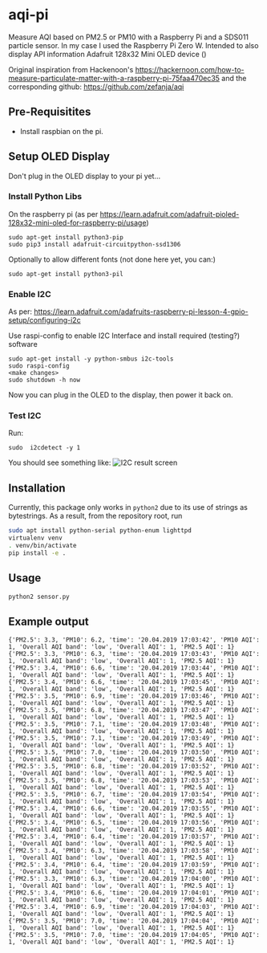 # aqi-pi
Measure AQI based on PM2.5 or PM10 with a Raspberry Pi and a SDS011 particle sensor.  In my case I used the Raspberry Pi Zero W.
Intended to also display API information Adafruit 128x32 Mini OLED device ()

Original inspiration from Hackenoon's https://hackernoon.com/how-to-measure-particulate-matter-with-a-raspberry-pi-75faa470ec35 and the corresponding github: https://github.com/zefanja/aqi

## Pre-Requisitites

* Install raspbian on the pi.



## Setup OLED Display

Don't plug in the OLED display to your pi yet...

### Install Python Libs
On the raspberry pi (as per https://learn.adafruit.com/adafruit-pioled-128x32-mini-oled-for-raspberry-pi/usage)
```
sudo apt-get install python3-pip
sudo pip3 install adafruit-circuitpython-ssd1306

```
Optionally to allow different fonts (not done here yet, you can:)

```
sudo apt-get install python3-pil
```

### Enable I2C
As per: https://learn.adafruit.com/adafruits-raspberry-pi-lesson-4-gpio-setup/configuring-i2c

Use raspi-config to enable I2C Interface and install required (testing?) software

```
sudo apt-get install -y python-smbus i2c-tools
sudo raspi-config
<make changes>
sudo shutdown -h now
```

Now you can plug in the OLED to the display, then power it back on.

### Test I2C

Run: 
```
sudo  i2cdetect -y 1
```
You should see something like: 
![I2C result screen](https://cdn-learn.adafruit.com/assets/assets/000/074/057/medium800/adafruit_products_i2c.png?1554480832)

## Installation
Currently, this package only works in `python2` due to its use of strings as bytestrings. As a result, from the 
repository root, run
```bash
sudo apt install python-serial python-enum lighttpd
virtualenv venv
. venv/bin/activate
pip install -e .
```

## Usage
```bash
python2 sensor.py
```

## Example output
```
{'PM2.5': 3.3, 'PM10': 6.2, 'time': '20.04.2019 17:03:42', 'PM10 AQI': 1, 'Overall AQI band': 'low', 'Overall AQI': 1, 'PM2.5 AQI': 1}
{'PM2.5': 3.3, 'PM10': 6.3, 'time': '20.04.2019 17:03:43', 'PM10 AQI': 1, 'Overall AQI band': 'low', 'Overall AQI': 1, 'PM2.5 AQI': 1}
{'PM2.5': 3.4, 'PM10': 6.6, 'time': '20.04.2019 17:03:44', 'PM10 AQI': 1, 'Overall AQI band': 'low', 'Overall AQI': 1, 'PM2.5 AQI': 1}
{'PM2.5': 3.4, 'PM10': 6.6, 'time': '20.04.2019 17:03:45', 'PM10 AQI': 1, 'Overall AQI band': 'low', 'Overall AQI': 1, 'PM2.5 AQI': 1}
{'PM2.5': 3.5, 'PM10': 6.9, 'time': '20.04.2019 17:03:46', 'PM10 AQI': 1, 'Overall AQI band': 'low', 'Overall AQI': 1, 'PM2.5 AQI': 1}
{'PM2.5': 3.5, 'PM10': 6.8, 'time': '20.04.2019 17:03:47', 'PM10 AQI': 1, 'Overall AQI band': 'low', 'Overall AQI': 1, 'PM2.5 AQI': 1}
{'PM2.5': 3.5, 'PM10': 7.1, 'time': '20.04.2019 17:03:48', 'PM10 AQI': 1, 'Overall AQI band': 'low', 'Overall AQI': 1, 'PM2.5 AQI': 1}
{'PM2.5': 3.5, 'PM10': 7.1, 'time': '20.04.2019 17:03:49', 'PM10 AQI': 1, 'Overall AQI band': 'low', 'Overall AQI': 1, 'PM2.5 AQI': 1}
{'PM2.5': 3.5, 'PM10': 7.0, 'time': '20.04.2019 17:03:50', 'PM10 AQI': 1, 'Overall AQI band': 'low', 'Overall AQI': 1, 'PM2.5 AQI': 1}
{'PM2.5': 3.5, 'PM10': 6.8, 'time': '20.04.2019 17:03:52', 'PM10 AQI': 1, 'Overall AQI band': 'low', 'Overall AQI': 1, 'PM2.5 AQI': 1}
{'PM2.5': 3.5, 'PM10': 6.8, 'time': '20.04.2019 17:03:53', 'PM10 AQI': 1, 'Overall AQI band': 'low', 'Overall AQI': 1, 'PM2.5 AQI': 1}
{'PM2.5': 3.5, 'PM10': 6.7, 'time': '20.04.2019 17:03:54', 'PM10 AQI': 1, 'Overall AQI band': 'low', 'Overall AQI': 1, 'PM2.5 AQI': 1}
{'PM2.5': 3.4, 'PM10': 6.6, 'time': '20.04.2019 17:03:55', 'PM10 AQI': 1, 'Overall AQI band': 'low', 'Overall AQI': 1, 'PM2.5 AQI': 1}
{'PM2.5': 3.4, 'PM10': 6.5, 'time': '20.04.2019 17:03:56', 'PM10 AQI': 1, 'Overall AQI band': 'low', 'Overall AQI': 1, 'PM2.5 AQI': 1}
{'PM2.5': 3.4, 'PM10': 6.4, 'time': '20.04.2019 17:03:57', 'PM10 AQI': 1, 'Overall AQI band': 'low', 'Overall AQI': 1, 'PM2.5 AQI': 1}
{'PM2.5': 3.4, 'PM10': 6.3, 'time': '20.04.2019 17:03:58', 'PM10 AQI': 1, 'Overall AQI band': 'low', 'Overall AQI': 1, 'PM2.5 AQI': 1}
{'PM2.5': 3.4, 'PM10': 6.4, 'time': '20.04.2019 17:03:59', 'PM10 AQI': 1, 'Overall AQI band': 'low', 'Overall AQI': 1, 'PM2.5 AQI': 1}
{'PM2.5': 3.3, 'PM10': 6.3, 'time': '20.04.2019 17:04:00', 'PM10 AQI': 1, 'Overall AQI band': 'low', 'Overall AQI': 1, 'PM2.5 AQI': 1}
{'PM2.5': 3.4, 'PM10': 6.6, 'time': '20.04.2019 17:04:01', 'PM10 AQI': 1, 'Overall AQI band': 'low', 'Overall AQI': 1, 'PM2.5 AQI': 1}
{'PM2.5': 3.4, 'PM10': 6.9, 'time': '20.04.2019 17:04:03', 'PM10 AQI': 1, 'Overall AQI band': 'low', 'Overall AQI': 1, 'PM2.5 AQI': 1}
{'PM2.5': 3.5, 'PM10': 7.0, 'time': '20.04.2019 17:04:04', 'PM10 AQI': 1, 'Overall AQI band': 'low', 'Overall AQI': 1, 'PM2.5 AQI': 1}
{'PM2.5': 3.5, 'PM10': 7.0, 'time': '20.04.2019 17:04:05', 'PM10 AQI': 1, 'Overall AQI band': 'low', 'Overall AQI': 1, 'PM2.5 AQI': 1}
```
